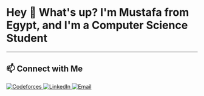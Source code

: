 <h1 align="left">
  Hey 👋 What's up?  
  I'm Mustafa from Egypt, and I'm a Computer Science Student
</h1>

---


<h2 align="left">📫 Connect with Me</h2>
<div align="left">
  <a href="https://codeforces.com/profile/Mustafa_Eslam" target="_blank">
    <img src="https://img.shields.io/badge/Codeforces-%2312100E.svg?style=for-the-badge&logo=codeforces&logoColor=white" alt="Codeforces" />
  </a>
  <a href="https://linkedin.com/in/mustafaeslam" target="_blank">
    <img src="https://img.shields.io/badge/LinkedIn-%230077B5.svg?style=for-the-badge&logo=linkedin&logoColor=white" alt="LinkedIn" />
  </a>
  <a href="mailto:mostafaabdelmoze77@gmail.com" target="_blank">
    <img src="https://img.shields.io/badge/Email-%23D14836.svg?style=for-the-badge&logo=gmail&logoColor=white" alt="Email" />
  </a>
</div>

